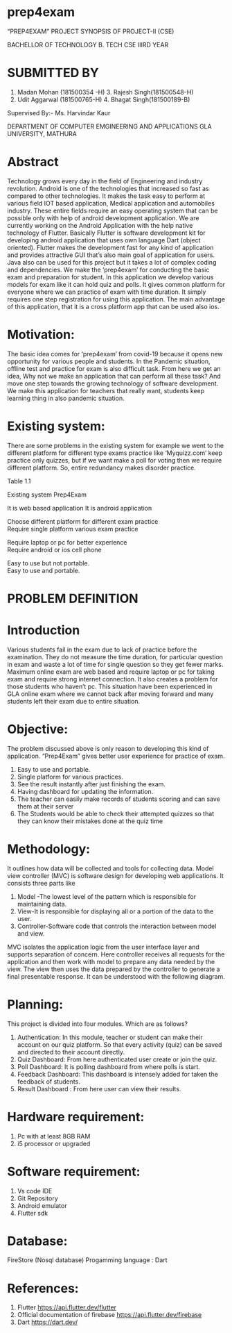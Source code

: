 # prep4exam

“PREP4EXAM”
PROJECT SYNOPSIS
OF PROJECT-II (CSE)

BACHELLOR OF TECHNOLOGY
B. TECH CSE IIIRD YEAR

# SUBMITTED BY
1.	Madan Mohan (181500354 -H)                    3. Rajesh Singh(181500548-H)
2.	Udit Aggarwal (181500765-H)                     4. Bhagat Singh(181500189-B)

 

Supervised By:-
Ms. Harvindar Kaur

DEPARTMENT OF COMPUTER EMGINEERING AND APPLICATIONS
GLA UNIVERSITY, MATHURA
	
# Abstract
Technology grows every day in the field of Engineering and industry revolution. Android is one of the technologies that increased so fast as compared to other technologies. It makes the task easy to perform at various field IOT based application, Medical application and automobiles industry. These entire fields require an easy operating system that can be possible only with help of android development application. 
We are currently working on the Android Application with the help native technology of Flutter. Basically Flutter is software development kit for developing android application that uses own language Dart (object oriented). Flutter makes the development fast for any kind of application and provides attractive GUI that’s also main goal of application for users. Java also can be used for this project but it takes a lot of complex coding and dependencies.
We make the ‘prep4exam’ for conducting the basic exam and preparation for student. In this application we develop various models for exam like it can hold quiz and polls. It gives common platform for everyone where we can practice of exam with time duration. It simply requires one step registration for using this application. The main advantage of this application, that it is a cross platform app that can be used also ios.

# Motivation:
The basic idea comes for ‘prep4exam’ from covid-19 because it opens new opportunity for various people and students. In the Pandemic situation, offline test and practice for exam is also difficult task. From here we get an idea, Why not we make an application that can perform all these task? And move one step towards the growing technology of software development. We make this application for teachers that really want, students keep learning thing in also pandemic situation.

# Existing system:
There are some problems in the existing system for example we went to the different platform for different type exams practice like ‘Myquizz.com’ keep practice only quizzes, but if we want make   a poll for voting then we require different platform. So, entire redundancy makes disorder practice.

Table 1.1

Existing system	
Prep4Exam

It is web based application	
It is android application

Choose different platform for different exam practice	
Require single platform various exam practice 

Require laptop or pc for better experience	
Require android or ios cell phone

Easy to use but not portable.	
Easy to use and portable.







# PROBLEM DEFINITION
# Introduction
Various students fail in the exam due to lack of practice before the examination. They do not measure the time duration, for particular question in exam and waste a lot of time for single question so they get fewer marks. Maximum online exam are web based and require laptop or pc for taking exam and require strong internet connection. It also creates a problem for those students who haven’t pc. This situation have been experienced in GLA online exam where we cannot back after moving forward and many students left their exam due to entire situation.


# Objective:
The problem discussed above is only reason to developing this kind of application. “Prep4Exam” gives better user experience for practice of exam. 
1.	Easy to use and portable.
2.	Single platform for various practices.
3.	See the result instantly after just finishing the exam.
4.	Having dashboard for updating the information.
5.	The teacher can easily make records of students scoring and can save them at their server
6.	The Students would be able to check their attempted quizzes so that they can know their mistakes done at the quiz time



# Methodology:
It outlines how data will be collected and tools for collecting data. Model view controller (MVC) is software design for developing web applications. It consists three parts like

1. Model -The lowest level of the pattern which is responsible for maintaining data.
2. View-It is responsible for displaying all or a portion of the data to the user.
3. Controller-Software code that controls the interaction between model and view.

MVC isolates the application logic from the user interface layer and supports separation of concern. Here controller receives all requests for the application and then work with model to prepare any data needed by the view. The view then uses the data prepared by the controller to generate a final presentable response. It can be understood with the following diagram.


 

# Planning:
This project is divided into four modules. Which are as follows?
1.	Authentication: In this module, teacher or student can make their account on our quiz platform.  So that every activity (quiz) can be saved and directed to their account directly. 
2.	Quiz Dashboard: From here authenticated user create or join the quiz.
3.	Poll Dashboard: It is polling dashboard from where polls is start.
4.	Feedback Dashboard: This dashboard is intensely added for taken the feedback of students.
5.	 Result Dashboard : From here user can view their results.


# Hardware requirement:
1.	Pc with at least 8GB RAM
2.	 i5 processor or upgraded


# Software requirement:
1.	Vs code IDE 
2.	Git Repository
3.	Android emulator
4.	Flutter sdk
# Database:
FireStore (Nosql database)
Progamming language : Dart


# References:

1.	Flutter https://api.flutter.dev/flutter
2.	Official documentation of firebase https://api.flutter.dev/firebase
3.	Dart https://dart.dev/













